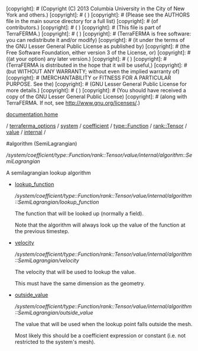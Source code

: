 [copyright]: # (Copyright (C) 2013 Columbia University in the City of New York and others.)
[copyright]: # ( )
[copyright]: # (Please see the AUTHORS file in the main source directory for a full list)
[copyright]: # (of contributors.)
[copyright]: # ( )
[copyright]: # (This file is part of TerraFERMA.)
[copyright]: # ( )
[copyright]: # (TerraFERMA is free software: you can redistribute it and/or modify)
[copyright]: # (it under the terms of the GNU Lesser General Public License as published by)
[copyright]: # (the Free Software Foundation, either version 3 of the License, or)
[copyright]: # ((at your option) any later version.)
[copyright]: # ( )
[copyright]: # (TerraFERMA is distributed in the hope that it will be useful,)
[copyright]: # (but WITHOUT ANY WARRANTY; without even the implied warranty of)
[copyright]: # (MERCHANTABILITY or FITNESS FOR A PARTICULAR PURPOSE. See the)
[copyright]: # (GNU Lesser General Public License for more details.)
[copyright]: # ( )
[copyright]: # (You should have received a copy of the GNU Lesser General Public License)
[copyright]: # (along with TerraFERMA. If not, see <http://www.gnu.org/licenses/>.)

[documentation home](Documentation)

/ [terraferma_options](../../../../../../../terraferma_options) / [system](../../../../../../system) / [coefficient](../../../../../coefficient) / [type::Function](../../../../type__Function) / [rank::Tensor](../../../rank__Tensor) / [value](../../value) / [internal](../internal) /

#algorithm (SemiLagrangian)

*/system/coefficient/type::Function/rank::Tensor/value/internal/algorithm::SemiLagrangian*

A semilagrangian lookup algorithm

* [lookup_function](algorithm__SemiLagrangian/lookup_function "child")

    */system/coefficient/type::Function/rank::Tensor/value/internal/algorithm::SemiLagrangian/lookup_function*

    The function that will be looked up (normally a field).
    
    Note that the algorithm will always look up the value of the function at the previous timestep.

* [velocity](algorithm__SemiLagrangian/velocity "child")

    */system/coefficient/type::Function/rank::Tensor/value/internal/algorithm::SemiLagrangian/velocity*

    The velocity that will be used to lookup the value.
    
    This must have the same dimension as the geometry.

* [outside_value](algorithm__SemiLagrangian/outside_value "child")

    */system/coefficient/type::Function/rank::Tensor/value/internal/algorithm::SemiLagrangian/outside_value*

    The value that will be used when the lookup point falls outside the mesh.
    
    Most likely this should be a coefficient expression or constant (i.e. not restricted to the system's mesh).

[autogenerated]: # (This file was automatically generated from the schema file:/home/cwilson/repos/github/TerraFERMA/TerraFERMA/buckettools/schemas/function.rng.)

